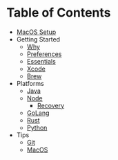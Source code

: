 # Table of Contents

- [MacOS Setup](../README.md)
- Getting Started
    - [Why](essentials/why.md)
    - [Preferences](essentials/system-preferences.md)
    - [Essentials](essentials/essentials.md)
    - [Xcode](essentials/xcode.md)
    - [Brew](essentials/brew.md)
- Platforms
    - [Java](platforms/java.md)
    - [Node](platforms/node.md)
      - [Recovery](platforms/npm.md)
    - [GoLang](platforms/golang.md)
    - [Rust](platforms/rust.md)
    - [Python](platforms/python.md)
- Tips
    - [Git](tips/git.md)
    - [MacOS](tips/macos.md)